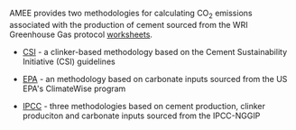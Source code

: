 AMEE provides two methodologies for calculating CO<sub>2</sub> emissions
associated with the production of cement sourced from the WRI Greenhouse
Gas protocol
[worksheets](http://www.ghgprotocol.org/calculation-tools/all-tools).

  - [CSI](Cement_CSI) - a clinker-based methodology based on the Cement
    Sustainability Initiative (CSI) guidelines

<!-- end list -->

  - [EPA](Cement_EPA) - an methodology based on carbonate inputs sourced
    from the US EPA's ClimateWise program

<!-- end list -->

  - [IPCC](IPCC_cement_methodologies) - three methodologies based on
    cement production, clinker produciton and carbonate inputs sourced
    from the IPCC-NGGIP
